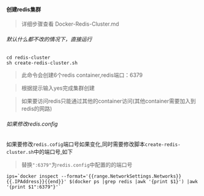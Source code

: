 ﻿
#### 创建redis集群

> 详细步骤查看 Docker-Redis-Cluster.md

###### 默认什么都不改的情况下，直接运行

    cd redis-cluster
    sh create-redis-cluster.sh

> 此命令会创建6个redis container,redis端口：6379

> 根据提示输入yes完成集群创建

> 如果要访问redis只能通过其他的container访问(其他container需要加入到redis的网路)

###### 如果修改redis.config
如果要修改`redis.cofig`端口号如果变化,同时需要修改脚本`create-redis-cluster.sh`中的端口号,如下
> 替换`":6379"`为`redis.config`中配置的的端口号
```
ips=`docker inspect --format='{{range.NetworkSettings.Networks}}{{.IPAddress}}{{end}}' $(docker ps |grep redis |awk '{print $1}') |awk '{print $1":6379"}'`
```


